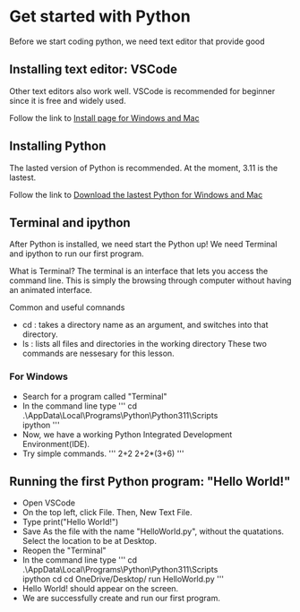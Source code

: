 # Get started with Python

Before we start coding python, we need text editor that provide good

## Installing text editor: VSCode

Other text editors also work well. VSCode is recommended for beginner since it is free and widely used. 

Follow the link to [Install page for Windows and Mac](https://code.visualstudio.com/download)

## Installing Python 

The lasted version of Python is recommended. At the moment, 3.11 is the lastest.

Follow the link to [Download the lastest Python for Windows and Mac](https://www.python.org/downloads/)

## Terminal and ipython

After Python is installed, we need start the Python up! We need Terminal and ipython to run our first program.

What is Terminal?
The terminal is an interface that lets you access the command line. This is simply the browsing through computer without having an animated interface.

Common and useful comnands
- cd : takes a directory name as an argument, and switches into that directory.
- ls : lists all files and directories in the working directory
These two commands are nessesary for this lesson.

### For Windows
- Search for a program called "Terminal"
- In the command line type
  '''
  cd .\AppData\Local\Programs\Python\Python311\Scripts\
  ipython
  '''
- Now, we have a working Python Integrated Development Environment(IDE).
- Try simple commands.
  '''
  2+2
  2+2*(3+6)
  '''
## Running the first Python program: "Hello World!"
- Open VSCode
- On the top left, click File. Then, New Text File.
- Type 
  print("Hello World!")
- Save As the file with the name "HelloWorld.py", without the quatations. Select the location to be at Desktop.
- Reopen the "Terminal"
- In the command line type
  '''
  cd .\AppData\Local\Programs\Python\Python311\Scripts\
  ipython
  cd
  cd OneDrive/Desktop/
  run HelloWorld.py
  '''
- Hello World! should appear on the screen.
- We are successfully create and run our first program.
  





